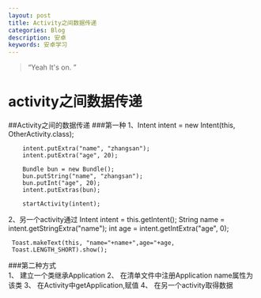 ```yaml
---
layout: post
title: Activity之间数据传递
categories: Blog
description: 安卓
keywords: 安卓学习
---
```


> “Yeah It's on. ”


# activity之间数据传递 #

##Activity之间的数据传递
###第一种
1、Intent intent = new Intent(this, OtherActivity.class);
		
		intent.putExtra("name", "zhangsan");
		intent.putExtra("age", 20);
		
		Bundle bun = new Bundle();
		bun.putString("name", "zhangsan");
		bun.putInt("age", 20);
		intent.putExtras(bun);
		
		startActivity(intent);
2、另一个activity通过
Intent intent = this.getIntent();
 String name = intent.getStringExtra("name");
	 int age = intent.getIntExtra("age", 0);
	
	 Toast.makeText(this, "name="+name+",age="+age,
	 Toast.LENGTH_SHORT).show();
###第二种方式<br/>
1、	建立一个类继承Application
2、	在清单文件中注册Application name属性为该类
3、	在Activity中getApplication,赋值
4、	在另一个activity取得数据	

